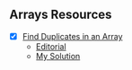 ## Arrays Resources

* [X] [Find Duplicates in an Array](https://leetcode.com/problems/find-all-duplicates-in-an-array/)
  * [Editorial](https://www.youtube.com/watch?v=aMsSF1Il3IY)
  * [My Solution](https://github.com/anuanu0-0/leetcode-solutions/blob/master/FindDuplicates-in-anArray.cpp)
